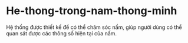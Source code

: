 # He-thong-trong-nam-thong-minh
Hệ thống được thiết kế để có thể chăm sóc nấm, giúp người dùng có thể quan sát được các thông số hiện tại của nấm.
